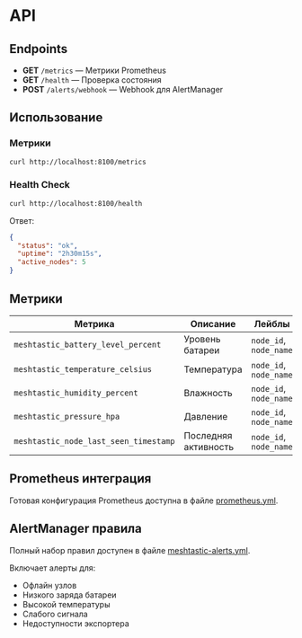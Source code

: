 # API

## Endpoints

- **GET** `/metrics` — Метрики Prometheus
- **GET** `/health` — Проверка состояния
- **POST** `/alerts/webhook` — Webhook для AlertManager

## Использование

### Метрики

```bash
curl http://localhost:8100/metrics
```

### Health Check

```bash
curl http://localhost:8100/health
```

Ответ:

```json
{
  "status": "ok",
  "uptime": "2h30m15s",
  "active_nodes": 5
}
```

## Метрики

| Метрика                               | Описание             | Лейблы                 |
|---------------------------------------|----------------------|------------------------|
| `meshtastic_battery_level_percent`    | Уровень батареи      | `node_id`, `node_name` |
| `meshtastic_temperature_celsius`      | Температура          | `node_id`, `node_name` |
| `meshtastic_humidity_percent`         | Влажность            | `node_id`, `node_name` |
| `meshtastic_pressure_hpa`             | Давление             | `node_id`, `node_name` |
| `meshtastic_node_last_seen_timestamp` | Последняя активность | `node_id`, `node_name` |

## Prometheus интеграция

Готовая конфигурация Prometheus доступна в файле [prometheus.yml](../stack/prometheus/prometheus.yml).

## AlertManager правила

Полный набор правил доступен в файле [meshtastic-alerts.yml](../stack/alertmanager/meshtastic-alerts.yml).

Включает алерты для:

- Офлайн узлов
- Низкого заряда батареи
- Высокой температуры
- Слабого сигнала
- Недоступности экспортера